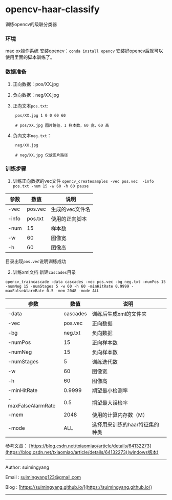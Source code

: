 # opencv-haar-classify
训练opencv的级联分类器

### 环境
mac ox操作系统
安装opencv：`conda install opencv`
安装好opencv后就可以使用里面的脚本训练了。

### 数据准备
1. 正向数据：pos/XX.jpg
2. 负向数据：neg/XX.jpg
3. 正向文本`pos.txt`:

        pos/XX.jpg 1 0 0 60 60

        # pos/XX.jpg 图片路径，1 样本数，60 宽，60 高
4. 负向文本`neg.txt`：

        neg/XX.jpg

        # neg/XX.jpg 仅放图片路径

### 训练步骤
1. 训练正向数据的vec文件
`opencv_createsamples -vec pos.vec  -info pos.txt -num 15 -w 60 -h 60 pause`

参数  |  数值  |  说明
-----------  |  ----------  |  ---------
-vec|pos.vec|生成的vec文件名
-info|pos.txt|使用的正向脚本
-num|15|样本数 
-w|60|图像宽
-h|60|图像高

目录出现`pos.vec`说明训练成功

2. 训练xml文档
   新建`cascades`目录

`opencv_traincascade -data cascades -vec pos.vec -bg neg.txt -numPos 15 -numNeg 15 -numStages 5 -w 60 -h 60 -minHitRate 0.9999 -maxFalseAlarmRate 0.5 -mem 2048 -mode ALL`

参数  |  数值  |  说明
-----------  |  ----------  |  ---------
-data|cascades|训练后生成xml的文件夹
-vec|pos.vec|正向数据
-bg|neg.txt|负向数据
-numPos|15|正向样本数
-numNeg|15|负向样本数
-numStages|5|训练迭代数
-w|60|图像宽
-h|60|图像高
-minHitRate|0.9999|期望最小检测率
-maxFalseAlarmRate|0.5|期望最大误检率
-mem|2048|使用的计算内存数（M）
-mode|ALL|选择用来训练的haar特征集的种类




参考文章：
[https://blog.csdn.net/txiaomiao/article/details/64132273](https://blog.csdn.net/txiaomiao/article/details/64132273)(windows版本)

----

Author: suimingyang 

Email : suimingyang123@gmail.com

Blog  : [https://suimingyang.github.io/](https://suimingyang.github.io/)

----